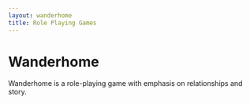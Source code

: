```yaml
---
layout: wanderhome
title: Role Playing Games
---
```


Wanderhome
==========

Wanderhome is a role-playing game with emphasis on relationships and story.

